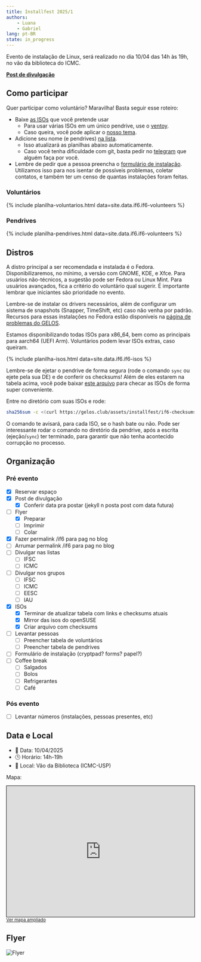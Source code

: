 ```yaml
---
title: Installfest 2025/1
authors:
    - Luana
    - Gabriel
lang: pt-BR
state: in_progress
---
```


Evento de instalação de Linux, será realizado no dia 10/04 das 14h às 19h, no vão da
biblioteca do ICMC.

[**Post de divulgação**](/2025/03/2025/03/25/installfest-2025-1.html)

## Como participar

Quer participar como voluntário? Maravilha! Basta seguir esse roteiro:

- Baixe [as ISOs](#distros) que você pretende usar
    - Para usar várias ISOs em um único pendrive, use o [ventoy](https://ventoy.net).
    - Caso queira, você pode aplicar o [nosso tema](https://github.com/gelos-icmc/tema-ventoy).
- Adicione seu nome (e pendrives) [na lista](https://github.com/gelos-icmc/site/blob/main/src/_data/if6/if6-volunteers.yml).
    - Isso atualizará as planilhas abaixo automaticamente.
    - Caso você tenha dificuldade com git, basta pedir no [telegram](https://t.me/gelos_geral) que alguém faça por você.
- Lembre de pedir que a pessoa preencha o [formulário de instalação](TODO_REPLACE_ME). Utilizamos isso para nos isentar de possíveis problemas, coletar contatos, e também ter um censo de quantas instalações foram feitas.

### Voluntários

{% include planilha-voluntarios.html data=site.data.if6.if6-volunteers %}

### Pendrives

{% include planilha-pendrives.html data=site.data.if6.if6-volunteers %}


## Distros

A distro principal a ser recomendada e instalada é o Fedora.
Disponibilizaremos, no mínimo, a versão com GNOME, KDE, e Xfce. Para usuários
não-técnicos, a sugestão pode ser Fedora ou Linux Mint. Para usuários
avançados, fica a critério do voluntário qual sugerir. É importante lembrar
que iniciantes são prioridade no evento.

Lembre-se de instalar os drivers necessários, além de configurar um sistema 
de snapshots (Snapper, TimeShift, etc) caso não venha por padrão. Recursos para 
essas instalações no Fedora estão disponíveis na 
[página de problemas do GELOS](https://gelos.club/pobremas).

Estamos disponibilizando todas ISOs para x86_64, bem como as
principais para aarch64 (UEFI Arm). Voluntários podem levar ISOs extras,
caso queiram.

{% include planilha-isos.html data=site.data.if6.if6-isos %}

Lembre-se de ejetar o pendrive de forma 
segura (rode o comando `sync` ou ejete pela sua DE) e de conferir os checksums! 
Além de eles estarem na tabela acima, você pode
baixar [este arquivo](/assets/installfest/if6-checksums.sha256) para checar as ISOs de
forma super conveniente.

Entre no diretório com suas ISOs e rode:

```bash
sha256sum -c <(curl https://gelos.club/assets/installfest/if6-checksums.sha256)
```

O comando te avisará, para cada ISO, se o hash bate ou não. Pode
ser interessante rodar o comando no diretório da pendrive, após a escrita (ejeção/`sync`) ter terminado, para garantir que não tenha acontecido corrupção no processo.

## Organização

### Pré evento

- [x] Reservar espaço
- [x] Post de divulgação
    - [x] Conferir data pra postar (jekyll n posta post com data futura)
- [ ] Flyer
    - [x] Preparar
    - [ ] Imprimir
    - [ ] Colar
- [x] Fazer permalink /if6 para pag no blog
- [ ] Arrumar permalink /if6 para pag no blog
- [ ] Divulgar nas listas
    - [ ] IFSC
    - [ ] ICMC
- [ ] Divulgar nos grupos
    - [ ] IFSC
    - [ ] ICMC
    - [ ] EESC
    - [ ] IAU
- [x] ISOs
    - [x] Terminar de atualizar tabela com links e checksums atuais
    - [x] Mirror das isos do openSUSE
    - [x] Criar arquivo com checksums
- [ ] Levantar pessoas
    - [ ] Preencher tabela de voluntários
    - [ ] Preencher tabela de pendrives
- [ ] Formulário de instalação (cryptpad? forms? papel?)
- [ ] Coffee break
    - [ ] Salgados
    - [ ] Bolos
    - [ ] Refrigerantes
    - [ ] Café

### Pós evento

- [ ] Levantar números (instalações, pessoas presentes, etc)

## Data e Local

- 📅 Data: 10/04/2025
- 🕒 Horário: 14h-19h
- 📍 Local: Vão da Biblioteca (ICMC-USP)

Mapa:

<iframe height="350" src="https://www.openstreetmap.org/export/embed.html?bbox=-47.89704591035843%2C-22.00876558246043%2C-47.89270609617233%2C-22.006569767724148&amp;layer=mapnik&amp;marker=-22.007668922727124%2C-47.89487600326538" style="border: 1px solid black; width: 100%"></iframe><br/><small><a href="https://www.openstreetmap.org/?mlat=-22.007669&amp;mlon=-47.894876#map=19/-22.007668/-47.894876&amp;layers=N">Ver mapa ampliado</a></small>

## Flyer

![Flyer](/assets/static/if6/GELOS-Installfest-2025-1a.png)
